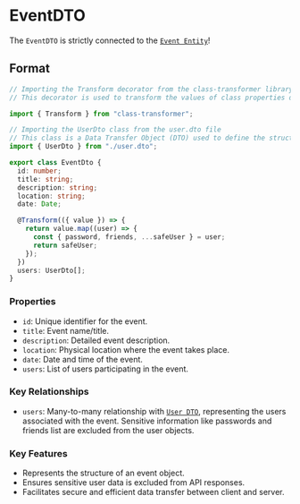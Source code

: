 # EventDTO

The `EventDTO` is strictly connected to the [`Event Entity`](EventEntity.md)!

## Format

```typescript
// Importing the Transform decorator from the class-transformer library
// This decorator is used to transform the values of class properties during the serialization and deserialization process

import { Transform } from "class-transformer";

// Importing the UserDto class from the user.dto file
// This class is a Data Transfer Object (DTO) used to define the structure of user-related data
import { UserDto } from "./user.dto";

export class EventDto {
  id: number;
  title: string;
  description: string;
  location: string;
  date: Date;

  @Transform(({ value }) => {
    return value.map((user) => {
      const { password, friends, ...safeUser } = user;
      return safeUser;
    });
  })
  users: UserDto[];
}
```

### Properties

- `id`: Unique identifier for the event.
- `title`: Event name/title.
- `description`: Detailed event description.
- `location`: Physical location where the event takes place.
- `date`: Date and time of the event.
- `users`: List of users participating in the event.

### Key Relationships

- `users`: Many-to-many relationship with [`User DTO`](UserDTO.md), representing the users associated with the event. Sensitive information like passwords and friends list are excluded from the user objects.

### Key Features

- Represents the structure of an event object.
- Ensures sensitive user data is excluded from API responses.
- Facilitates secure and efficient data transfer between client and server.
